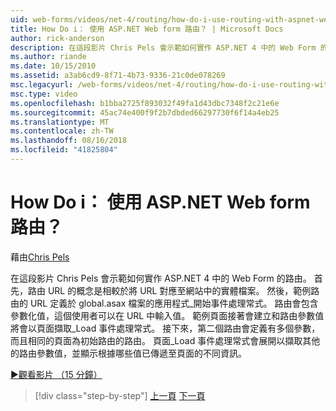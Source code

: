 ```yaml
---
uid: web-forms/videos/net-4/routing/how-do-i-use-routing-with-aspnet-web-forms
title: How Do i： 使用 ASP.NET Web form 路由？ | Microsoft Docs
author: rick-anderson
description: 在這段影片 Chris Pels 會示範如何實作 ASP.NET 4 中的 Web Form 的路由。 首先，路由 URL 的概念是相較於將 URL 對應至 p...
ms.author: riande
ms.date: 10/15/2010
ms.assetid: a3ab6cd9-8f71-4b73-9336-21c0de078269
msc.legacyurl: /web-forms/videos/net-4/routing/how-do-i-use-routing-with-aspnet-web-forms
msc.type: video
ms.openlocfilehash: b1bba2725f893032f49fa1d43dbc7348f2c21e6e
ms.sourcegitcommit: 45ac74e400f9f2b7dbded66297730f6f14a4eb25
ms.translationtype: MT
ms.contentlocale: zh-TW
ms.lasthandoff: 08/16/2018
ms.locfileid: "41825804"
---
```

<a name="how-do-i-use-routing-with-aspnet-web-forms"></a>How Do i： 使用 ASP.NET Web form 路由？
====================
藉由[Chris Pels](https://twitter.com/chrispels)

在這段影片 Chris Pels 會示範如何實作 ASP.NET 4 中的 Web Form 的路由。 首先，路由 URL 的概念是相較於將 URL 對應至網站中的實體檔案。 然後，範例路由的 URL 定義於 global.asax 檔案的應用程式\_開始事件處理常式。 路由會包含參數化值，這個使用者可以在 URL 中輸入值。 範例頁面接著會建立和路由參數值將會以頁面擷取\_Load 事件處理常式。 接下來，第二個路由會定義有多個參數，而且相同的頁面為初始路由的路由。 頁面\_Load 事件處理常式會展開以擷取其他的路由參數值，並顯示根據哪些值已傳遞至頁面的不同資訊。

[&#9654;觀看影片 （15 分鐘）](https://channel9.msdn.com/Blogs/ASP-NET-Site-Videos/how-do-i-use-routing-with-aspnet-web-forms)

> [!div class="step-by-step"]
> [上一頁](aspnet-4-quick-hit-outbound-webforms-routing.md)
> [下一頁](how-do-i-work-with-urls-in-aspnet-routing.md)

